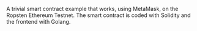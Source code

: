 A trivial smart contract example that works, using MetaMask, on the Ropsten Ethereum Testnet. The smart contract is coded with Solidity and the frontend with Golang.
